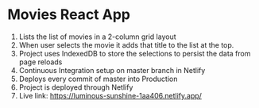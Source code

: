 # Movies React App

1. Lists the list of movies in a 2-column grid layout
2. When user selects the movie it adds that title to the list at the top.
3. Project uses IndexedDB to store the selections to persist the data from page reloads
4. Continuous Integration setup on master branch in Netlify
5. Deploys every commit of master into Production
6. Project is deployed through Netlify
7. Live link: https://luminous-sunshine-1aa406.netlify.app/
